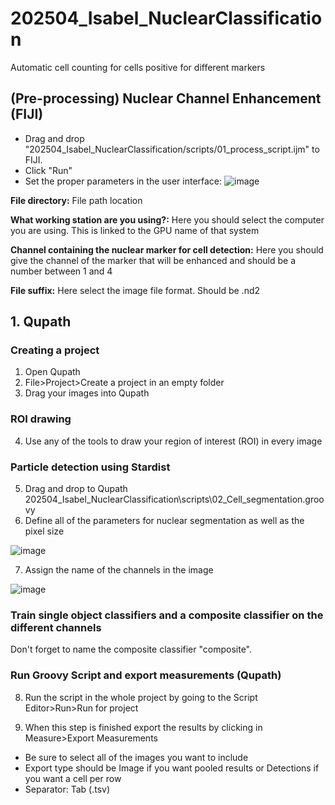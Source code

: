 # 202504_Isabel_NuclearClassification
Automatic cell counting for cells positive for different markers

## (Pre-processing) Nuclear Channel Enhancement (FIJI) 
- Drag and drop "202504_Isabel_NuclearClassification/scripts/01_process_script.ijm" to FIJI.
- Click "Run"
- Set the proper parameters in the user interface:
![image](https://github.com/user-attachments/assets/dd618ec9-66f1-4992-a408-bf9cc1c29c83)

**File directory:** File path location

**What working station are you using?:** Here you should select the computer you are using. This is linked to the GPU name of that system

**Channel containing the nuclear marker for cell detection:** Here you should give the channel of the marker that will be enhanced and should be a number between 1 and 4

**File suffix:** Here select the image file format. Should be .nd2

## 1. Qupath
### Creating a project
1. Open Qupath
2. File>Project>Create a project in an empty folder
3. Drag your images into Qupath
   
### ROI drawing
4. Use any of the tools to draw your region of interest (ROI) in every image
   
### Particle detection using Stardist
5. Drag and drop to Qupath 202504_Isabel_NuclearClassification\scripts\02_Cell_segmentation.groovy
6. Define all of the parameters for nuclear segmentation as well as the pixel size
   
![image](https://github.com/user-attachments/assets/335ff655-dee7-4ce9-bac7-5b55113514a6)

7. Assign the name of the channels in the image

![image](https://github.com/user-attachments/assets/795678da-cd9c-4617-95cc-a2723c9fec69)

### Train single object classifiers and a composite classifier on the different channels
Don't forget to name the composite classifier "composite".

### Run Groovy Script and export measurements (Qupath)

8. Run the script in the whole project by going to the Script Editor>Run>Run for project

9. When this step is finished export the results by clicking in Measure>Export Measurements

- Be sure to select all of the images you want to include
- Export type should be Image if you want pooled results or Detections if you want a cell per row
- Separator: Tab (.tsv)
